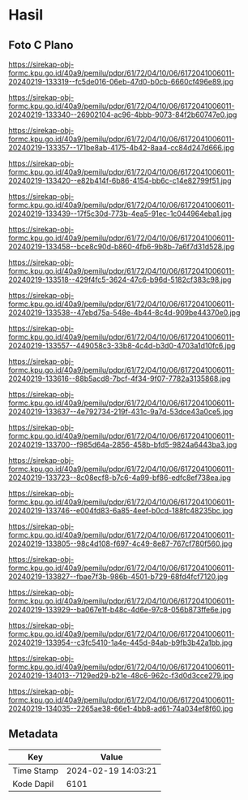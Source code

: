 # Hasil

## Foto C Plano

https://sirekap-obj-formc.kpu.go.id/40a9/pemilu/pdpr/61/72/04/10/06/6172041006011-20240219-133319--fc5de016-06eb-47d0-b0cb-6660cf496e89.jpg

https://sirekap-obj-formc.kpu.go.id/40a9/pemilu/pdpr/61/72/04/10/06/6172041006011-20240219-133340--26902104-ac96-4bbb-9073-84f2b60747e0.jpg

https://sirekap-obj-formc.kpu.go.id/40a9/pemilu/pdpr/61/72/04/10/06/6172041006011-20240219-133357--171be8ab-4175-4b42-8aa4-cc84d247d666.jpg

https://sirekap-obj-formc.kpu.go.id/40a9/pemilu/pdpr/61/72/04/10/06/6172041006011-20240219-133420--e82b414f-6b86-4154-bb6c-c14e82799f51.jpg

https://sirekap-obj-formc.kpu.go.id/40a9/pemilu/pdpr/61/72/04/10/06/6172041006011-20240219-133439--17f5c30d-773b-4ea5-91ec-1c044964eba1.jpg

https://sirekap-obj-formc.kpu.go.id/40a9/pemilu/pdpr/61/72/04/10/06/6172041006011-20240219-133458--bce8c90d-b860-4fb6-9b8b-7a6f7d31d528.jpg

https://sirekap-obj-formc.kpu.go.id/40a9/pemilu/pdpr/61/72/04/10/06/6172041006011-20240219-133518--429f4fc5-3624-47c6-b96d-5182cf383c98.jpg

https://sirekap-obj-formc.kpu.go.id/40a9/pemilu/pdpr/61/72/04/10/06/6172041006011-20240219-133538--47ebd75a-548e-4b44-8c4d-909be44370e0.jpg

https://sirekap-obj-formc.kpu.go.id/40a9/pemilu/pdpr/61/72/04/10/06/6172041006011-20240219-133557--449058c3-33b8-4c4d-b3d0-4703a1d10fc6.jpg

https://sirekap-obj-formc.kpu.go.id/40a9/pemilu/pdpr/61/72/04/10/06/6172041006011-20240219-133616--88b5acd8-7bcf-4f34-9f07-7782a3135868.jpg

https://sirekap-obj-formc.kpu.go.id/40a9/pemilu/pdpr/61/72/04/10/06/6172041006011-20240219-133637--4e792734-219f-431c-9a7d-53dce43a0ce5.jpg

https://sirekap-obj-formc.kpu.go.id/40a9/pemilu/pdpr/61/72/04/10/06/6172041006011-20240219-133700--f985d64a-2856-458b-bfd5-9824a6443ba3.jpg

https://sirekap-obj-formc.kpu.go.id/40a9/pemilu/pdpr/61/72/04/10/06/6172041006011-20240219-133723--8c08ecf8-b7c6-4a99-bf86-edfc8ef738ea.jpg

https://sirekap-obj-formc.kpu.go.id/40a9/pemilu/pdpr/61/72/04/10/06/6172041006011-20240219-133746--e004fd83-6a85-4eef-b0cd-188fc48235bc.jpg

https://sirekap-obj-formc.kpu.go.id/40a9/pemilu/pdpr/61/72/04/10/06/6172041006011-20240219-133805--98c4d108-f697-4c49-8e87-767cf780f560.jpg

https://sirekap-obj-formc.kpu.go.id/40a9/pemilu/pdpr/61/72/04/10/06/6172041006011-20240219-133827--fbae7f3b-986b-4501-b729-68fd4fcf7120.jpg

https://sirekap-obj-formc.kpu.go.id/40a9/pemilu/pdpr/61/72/04/10/06/6172041006011-20240219-133929--ba067e1f-b48c-4d6e-97c8-056b873ffe6e.jpg

https://sirekap-obj-formc.kpu.go.id/40a9/pemilu/pdpr/61/72/04/10/06/6172041006011-20240219-133954--c3fc5410-1a4e-445d-84ab-b9fb3b42a1bb.jpg

https://sirekap-obj-formc.kpu.go.id/40a9/pemilu/pdpr/61/72/04/10/06/6172041006011-20240219-134013--7129ed29-b21e-48c6-962c-f3d0d3cce279.jpg

https://sirekap-obj-formc.kpu.go.id/40a9/pemilu/pdpr/61/72/04/10/06/6172041006011-20240219-134035--2265ae38-66e1-4bb8-ad61-74a034ef8f60.jpg


## Metadata

| Key        | Value               |
| ---------- | ------------------- |
| Time Stamp | 2024-02-19 14:03:21 |
| Kode Dapil | 6101                |



